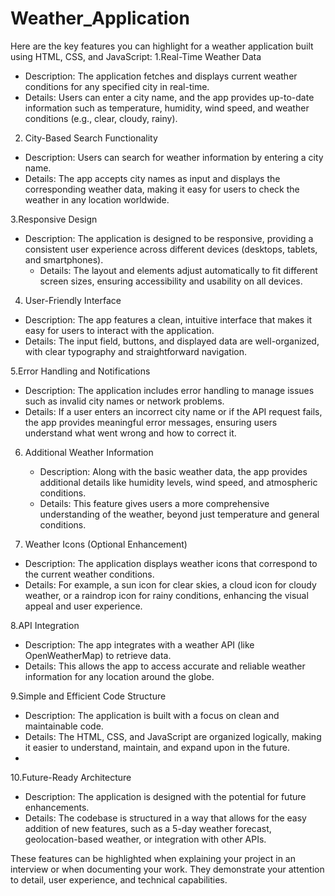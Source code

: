 # Weather_Application
Here are the key features you can highlight for a weather application built using HTML, CSS, and JavaScript:
 1.Real-Time Weather Data
   - Description: The application fetches and displays current weather conditions for any specified city in real-time.
   - Details: Users can enter a city name, and the app provides up-to-date information such as temperature, humidity, wind speed, and weather conditions (e.g., clear, cloudy, rainy).

 2. City-Based Search Functionality
   - Description: Users can search for weather information by entering a city name.
   - Details: The app accepts city names as input and displays the corresponding weather data, making it easy for users to check the weather in any location worldwide.

3.Responsive Design
- Description: The application is designed to be responsive, providing a consistent user experience across different devices (desktops, tablets, and smartphones).
   - Details: The layout and elements adjust automatically to fit different screen sizes, ensuring accessibility and usability on all devices.

 4. User-Friendly Interface
   - Description: The app features a clean, intuitive interface that makes it easy for users to interact with the application.
   - Details: The input field, buttons, and displayed data are well-organized, with clear typography and straightforward navigation.

 5.Error Handling and Notifications
   - Description: The application includes error handling to manage issues such as invalid city names or network problems.
   - Details: If a user enters an incorrect city name or if the API request fails, the app provides meaningful error messages, ensuring users understand what went wrong and how to correct it.

6. Additional Weather Information
   - Description: Along with the basic weather data, the app provides additional details like humidity levels, wind speed, and atmospheric conditions.
   - Details: This feature gives users a more comprehensive understanding of the weather, beyond just temperature and general conditions.

 7. Weather Icons (Optional Enhancement)
   - Description: The application displays weather icons that correspond to the current weather conditions.
   - Details: For example, a sun icon for clear skies, a cloud icon for cloudy weather, or a raindrop icon for rainy conditions, enhancing the visual appeal and user experience.

 8.API Integration
   - Description: The app integrates with a weather API (like OpenWeatherMap) to retrieve data.
   - Details: This allows the app to access accurate and reliable weather information for any location around the globe.

 9.Simple and Efficient Code Structure
   - Description: The application is built with a focus on clean and maintainable code.
   - Details: The HTML, CSS, and JavaScript are organized logically, making it easier to understand, maintain, and expand upon in the future.
   - 
 10.Future-Ready Architecture
   - Description: The application is designed with the potential for future enhancements.
   - Details: The codebase is structured in a way that allows for the easy addition of new features, such as a 5-day weather forecast, geolocation-based weather, or integration with other APIs.
     
These features can be highlighted when explaining your project in an interview or when documenting your work. They demonstrate your attention to detail, user experience, and technical capabilities.
